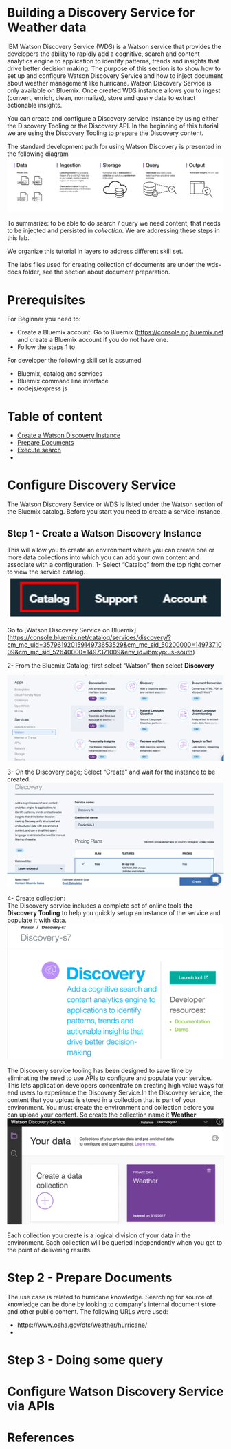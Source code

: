 # Building a Discovery Service for Weather data

IBM Watson Discovery Service (WDS) is a Watson service that provides the developers the ability to rapidly add a cognitive, search and content analytics engine to application to identify patterns, trends and insights that drive better decision making.
The purpose of this section is to show how to set up and configure Watson Discovery Service and how to inject document about weather management like hurricane. Watson Discovery Service is only available on Bluemix.
Once created WDS instance allows you to ingest (convert, enrich, clean, normalize), store and query data to extract actionable insights.

You can create and configure a Discovery service instance by using either the Discovery Tooling or the Discovery API. In the beginning of this tutorial we are using the Discovery Tooling to prepare the Discovery content.

The standard development path for using Watson Discovery is presented in the following diagram
![D-Flow](discovery-flow.png)

To summarize: to be able to do search / query we need content, that needs to be injected and persisted in *collection*. We are addressing these steps in this lab.

We organize this tutorial in layers to address different skill set.

The labs files used for creating collection of documents are under the wds-docs folder, see the section about document preparation.

# Prerequisites
For Beginner you need to:
* Create a Bluemix account: Go to Bluemix (https://console.ng.bluemix.net and create a Bluemix account if you do not have one.
* Follow the steps 1 to

For developer the following skill set is assumed
* Bluemix, catalog and services
* Bluemix command line interface
* nodejs/express js

# Table of content
* [Create a Watson Discovery Instance](https://github.com/ibm-cloud-architecture/refarch-cognitive-discovery-broker/blob/master/doc/tutorial/wds-lab.md#step-1---create-a-watson-discovery-instance)
* [Prepare Documents](https://github.com/ibm-cloud-architecture/refarch-cognitive-discovery-broker/blob/master/doc/tutorial/wds-lab.md#step-2---prepare-documents)
* [Execute search]()
* []()

# Configure Discovery Service
The Watson Discovery Service or WDS is listed under the Watson section of the Bluemix catalog. Before you start you need to create a service instance.
![]()
## Step 1 - Create a Watson Discovery Instance
This will allow you to create an environment where you can create one or more data collections into which you can add your own content and associate with a configuration.
1- Select “Catalog” from the top right corner to view the service catalog.
![Catalog](catalog-access.png)

Go to [Watson Discovery Service on Bluemix] (https://console.bluemix.net/catalog/services/discovery/?cm_mc_uid=35796192015914973653529&cm_mc_sid_50200000=1497371009&cm_mc_sid_52640000=1497371009&env_id=ibm:yp:us-south)  

2- From the Bluemix Catalog; first select “Watson” then select **Discovery**  

![](wds-catalog.png)  

3- On the Discovery page; Select “Create” and wait for the instance to be created.  
![](wds-create.png)

4- Create collection:  
The Discovery service includes a complete set of online tools **the Discovery Tooling** to help you quickly setup an instance of the service and populate it with data.  
![WDS Tooling](wds-launch.png)

The Discovery service tooling has been designed to save time by eliminating the need to use APIs to configure and populate your service. This lets application developers concentrate on creating high value ways for end users to experience the Discovery Service.In the Discovery service, the content that you upload is stored in a collection that is part of your environment. You must create the environment and collection before you can upload your content. So create the collection name it **Weather**
![Create collection](wds-collection.png)  

Each collection you create is a logical division of your data in the environment. Each collection will be queried independently when you get to the point of delivering results.

# Step 2 - Prepare Documents
The use case is related to hurricane knowledge. Searching for source of knowledge can be done by looking to company's internal document store and other public content. The following URLs were used:
* https://www.osha.gov/dts/weather/hurricane/
*

# Step 3 - Doing some query


# Configure Watson Discovery Service via APIs


# References
